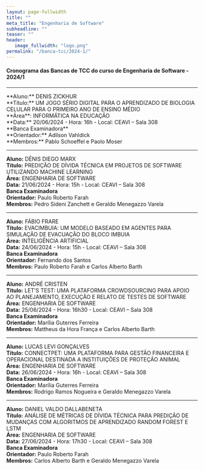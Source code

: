 ```yaml
---
layout: page-fullwidth
title: ""
meta_title: "Engenharia de Software"
subheadline: ""
teaser: ""
header:
   image_fullwidth: "logo.png"
permalink: "/banca-tcc/2024-1/"
---
```


#### **Cronograma das Bancas de TCC do curso de Engenharia de Software - 2024/1**
<hr>
**Aluno:** DENIS ZICKHUR
<br>
**Título:** UM JOGO SÉRIO DIGITAL PARA O APRENDIZADO DE BIOLOGIA CELULAR PARA O PRIMEIRO ANO DE ENSINO MÉDIO
<br>
**Área**: INFORMÁTICA NA EDUCAÇÃO
<br>
**Data:** 20/06/2024 - Hora: 16h - Local: CEAVI – Sala 308
<br>
**Banca Examinadora**
<br>
**Orientador:** Adilson Vahldick
<br>
**Membros:** Pablo Schoeffel e Paolo Moser

<hr>

**Aluno:** DÊNIS DIEGO MARX
<br>
**Título:** PREDIÇÃO DE DÍVIDA TÉCNICA EM PROJETOS DE SOFTWARE UTILIZANDO MACHINE LEARNING
<br>
**Área:** ENGENHARIA DE SOFTWARE
<br>
**Data:** 21/06/2024 - Hora: 15h - Local: CEAVI – Sala 308
<br>
**Banca Examinadora**
<br>
**Orientador:** Paulo Roberto Farah
<br>
**Membros:** Pedro Sideni Zanchett e Geraldo Menegazzo Varela

<hr>

**Aluno:** FÁBIO FRARE
<br>
**Título:** EVACIMBUIA: UM MODELO BASEADO EM AGENTES PARA SIMULAÇÃO DE EVACUAÇÃO DO BLOCO IMBUIA
<br>
**Área:** INTELIGÊNCIA ARTIFICIAL
<br>
**Data:** 24/06/2024 - Hora: 15h - Local: CEAVI – Sala 308
<br>
**Banca Examinadora**
<br>
**Orientador:** Fernando dos Santos
<br>
**Membros:** Paulo Roberto Farah e Carlos Alberto Barth

<hr>

**Aluno:** ANDRÉ CRISTEN
<br>
**Título:** LET’S TEST: UMA PLATAFORMA CROWDSOURCING PARA APOIO AO PLANEJAMENTO, EXECUÇÃO E RELATO DE TESTES DE SOFTWARE
<br>
**Área:** ENGENHARIA DE SOFTWARE
<br>
**Data:** 25/06/2024 - Hora: 16h30 - Local: CEAVI – Sala 308
<br>
**Banca Examinadora**
<br>
**Orientador:** Marília Guterres Ferreira
<br>
**Membros:** Mattheus da Hora França e Carlos Alberto Barth

<hr>

**Aluno:** LUCAS LEVI GONÇALVES
<br>
**Título:** CONNECTPET: UMA PLATAFORMA PARA GESTÃO FINANCEIRA E OPERACIONAL DESTINADA A INSTITUIÇÕES DE PROTEÇÃO ANIMAL
<br>
**Área:** ENGENHARIA DE SOFTWARE
<br>
**Data:** 26/06/2024 - Hora: 16h - Local: CEAVI – Sala 308
<br>
**Banca Examinadora**
<br>
**Orientador:** Marília Guterres Ferreira
<br>
**Membros:** Rodrigo Ramos Nogueira e Geraldo Menegazzo Varela

<hr>

**Aluno:** DANIEL VALDO DALLABENETA
<br>
**Título:** ANÁLISE DE MÉTRICAS DE DÍVIDA TÉCNICA PARA PREDIÇÃO DE MUDANÇAS COM ALGORITMOS DE APRENDIZADO RANDOM FOREST E LSTM
<br>
**Área:** ENGENHARIA DE SOFTWARE
<br>
**Data:** 27/06/2024 - Hora: 17h30 - Local: CEAVI – Sala 308
<br>
**Banca Examinadora**
<br>
**Orientador:** Paulo Roberto Farah
<br>
**Membros:** Carlos Alberto Barth e Geraldo Menegazzo Varela